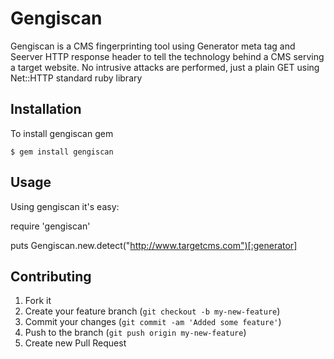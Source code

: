 # Gengiscan

Gengiscan is a CMS fingerprinting tool using Generator meta tag and Seerver HTTP response header to tell the technology behind a CMS serving a target website.
No intrusive attacks are performed, just a plain GET using Net::HTTP standard ruby library

## Installation

To install gengiscan gem

    $ gem install gengiscan

## Usage

Using gengiscan it's easy:

  require 'gengiscan'

  puts Gengiscan.new.detect("http://www.targetcms.com")[:generator]

## Contributing

1. Fork it
2. Create your feature branch (`git checkout -b my-new-feature`)
3. Commit your changes (`git commit -am 'Added some feature'`)
4. Push to the branch (`git push origin my-new-feature`)
5. Create new Pull Request
